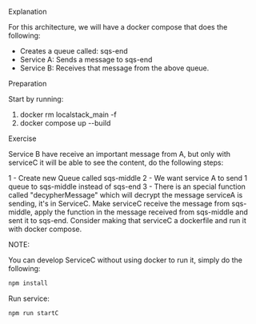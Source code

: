 Explanation 

For this architecture, we will have a docker compose that does the following:
- Creates a queue called: sqs-end
- Service A: Sends a message to sqs-end
- Service B: Receives that message from the above queue.

Preparation

Start by running:

1. docker rm localstack_main -f
2. docker compose up --build

Exercise

Service B have receive an important message from A, but only with serviceC it will be able to see the content, do the following steps:

1 - Create new Queue called sqs-middle
2 - We want service A to send 1 queue to sqs-middle instead of sqs-end
3 - There is an special function called "decypherMessage" which will decrypt the message serviceA is sending, it's in ServiceC. Make serviceC receive the message from sqs-middle, apply the function in the message received from sqs-middle and sent it to sqs-end. Consider making that serviceC a dockerfile and run it with docker compose.

NOTE:

You can develop ServiceC without using docker to run it, simply do the following:

```bash
npm install
```

Run service:

```bash
npm run startC
```